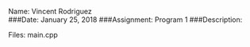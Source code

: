 Name: Vincent Rodriguez                                                                                                                     
###Date: January 25, 2018
###Assignment: Program 1
###Description:
    
Files:
    main.cpp
